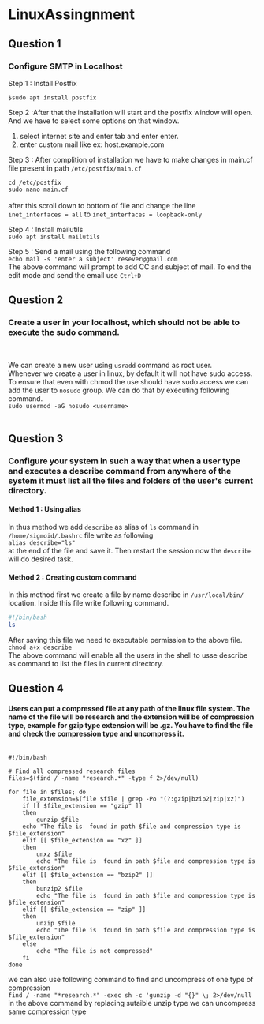 # LinuxAssingnment
## Question 1
### Configure SMTP in Localhost
Step 1 : Install Postfix

`$sudo apt install postfix`

Step 2 :After that the installation will start and the postfix window will open. And we have to select some options on that window.<br>
1. select internet site and enter tab and enter enter.<br>
2. enter custom mail like ex: host.example.com<br>

Step 3 : After complition of installation we have to make changes in main.cf file present in path `/etc/postfix/main.cf`<br>

`cd /etc/postfix`<br>
`sudo nano main.cf`<br><br>
after this scroll down to bottom of file and change the line<br>
`inet_interfaces = all` to `inet_interfaces = loopback-only`<br>

Step 4 : Install mailutils<br>
`sudo apt install mailutils`<br>

Step 5 : Send a mail using the following command<br>
`echo mail -s 'enter a subject' resever@gmail.com`<br>
The above command will prompt to add CC and subject of mail. To end the edit mode and send the email use `Ctrl+D`

## Question 2
### Create a user in your localhost, which should not be able to execute the sudo command.
<br>

We can create a new user using `usradd` command as root user. <br>
Whenever we create  a user in linux, by default it will not have sudo access. To ensure that even with chmod the use should have sudo access we can add the user to `nosudo` group. We can do that by executing following command.<br>
`sudo usermod -aG nosudo <username>`<br><br>

## Question 3 
### Configure your system in such a way that when a user type and executes a describe command from anywhere of the system it must list all the files and folders of the user's current directory.

#### Method 1 : Using alias

In thus method we add `describe` as alias of `ls` command in `/home/sigmoid/.bashrc` file write as following <br>
`alias describe="ls"`<br>
at the end of the file and save it. Then restart the session now the `describe` will do desired task.

#### Method 2 : Creating custom command
In this method first we create a file by name describe in `/usr/local/bin/` location. Inside this file write following command.
```bash
#!/bin/bash
ls
```
After saving this file we need to executable permission to the above file. <br>
`chmod a+x describe`<br>
The above command will enable all the users in the shell to usse describe as command to list the files in current directory.

## Question 4
#### Users can put a compressed file at any path of the linux file system. The name of the file will be research and the extension will be of compression type, example for gzip type extension will be .gz. You have to find the file and check the compression type and uncompress it.

```

#!/bin/bash

# Find all compressed research files
files=$(find / -name "research.*" -type f 2>/dev/null)

for file in $files; do
    file_extension=$(file $file | grep -Po "(?:gzip|bzip2|zip|xz)")
    if [[ $file_extension == "gzip" ]]
    then
        gunzip $file
	echo "The file is  found in path $file and compression type is $file_extension"
    elif [[ $file_extension == "xz" ]]
    then
        unxz $file
        echo "The file is  found in path $file and compression type is $file_extension"
    elif [[ $file_extension == "bzip2" ]]
    then
        bunzip2 $file
        echo "The file is  found in path $file and compression type is $file_extension"
    elif [[ $file_extension == "zip" ]]
    then
        unzip $file
        echo "The file is  found in path $file and compression type is $file_extension"
    else
        echo "The file is not compressed"
    fi
done
```
we can also use following command to find and uncompress of one type of compression <br>
`find / -name "*research.*" -exec sh -c 'gunzip -d "{}" \; 2>/dev/null`<br>
in the above command by replacing sutaible unzip type we can uncompress same compression type














 













